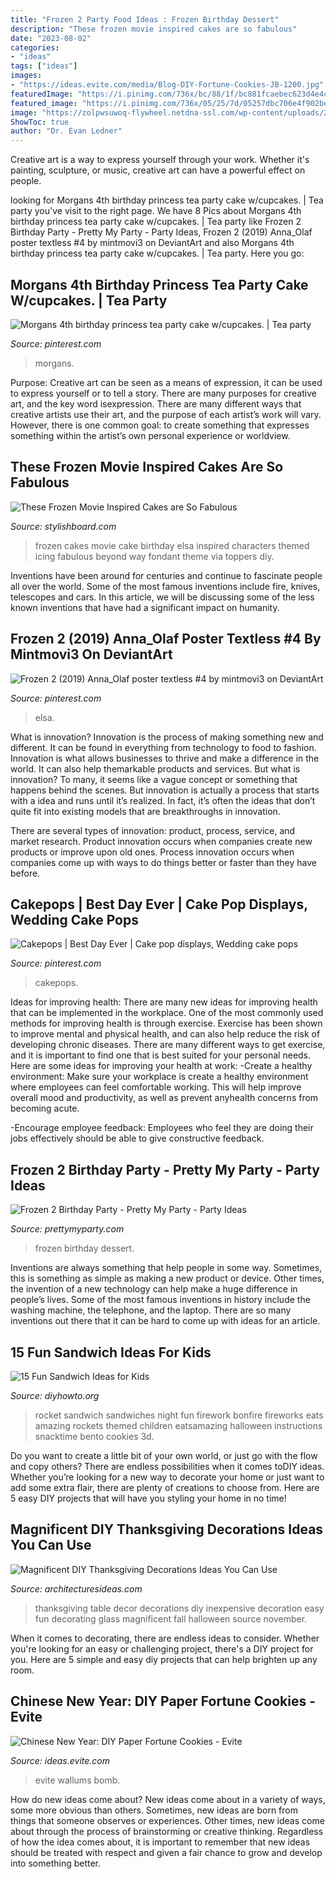 ```yaml
---
title: "Frozen 2 Party Food Ideas : Frozen Birthday Dessert"
description: "These frozen movie inspired cakes are so fabulous"
date: "2023-08-02"
categories:
- "ideas"
tags: ["ideas"]
images:
- "https://ideas.evite.com/media/Blog-DIY-Fortune-Cookies-JB-1200.jpg"
featuredImage: "https://i.pinimg.com/736x/bc/88/1f/bc881fcaebec623d4e4c8409be1c5da4.jpg"
featured_image: "https://i.pinimg.com/736x/05/25/7d/05257dbc706e4f902be09ecb892c4270--birthday-cakes-for-girls-th-birthday.jpg"
image: "https://zolpwsuwoq-flywheel.netdna-ssl.com/wp-content/uploads/2020/02/frozen-party-dessert-pops.jpg"
ShowToc: true
author: "Dr. Evan Ledner"
---
```



Creative art is a way to express yourself through your work. Whether it's painting, sculpture, or music, creative art can have a powerful effect on people.

	

		
looking for Morgans 4th birthday princess tea party cake w/cupcakes. | Tea party you've visit to the right page. We have 8 Pics about Morgans 4th birthday princess tea party cake w/cupcakes. | Tea party like Frozen 2 Birthday Party - Pretty My Party - Party Ideas, Frozen 2 (2019) Anna_Olaf poster textless #4 by mintmovi3 on DeviantArt and also Morgans 4th birthday princess tea party cake w/cupcakes. | Tea party. Here you go:
		
    
## Morgans 4th Birthday Princess Tea Party Cake W/cupcakes. | Tea Party

<img loading=lazy src="https://i.pinimg.com/736x/05/25/7d/05257dbc706e4f902be09ecb892c4270--birthday-cakes-for-girls-th-birthday.jpg" onerror="this.onerror=null;this.src='https://tse1.mm.bing.net/th?id=OIP.o-TfgrNi50Q63k-4NsEhpwHaJ3&amp;pid=15.1';" alt="Morgans 4th birthday princess tea party cake w/cupcakes. | Tea party">

_Source: pinterest.com_

>morgans. 

	

Purpose:
Creative art can be seen as a means of expression, it can be used to express yourself or to tell a story. There are many purposes for creative art, and the key word isexpression. There are many different ways that creative artists use their art, and the purpose of each artist’s work will vary. However, there is one common goal: to create something that expresses something within the artist’s own personal experience or worldview.

    
## These Frozen Movie Inspired Cakes Are So Fabulous

<img loading=lazy src="http://www.stylishboard.com/wp-content/uploads/2014/06/227.jpg" onerror="this.onerror=null;this.src='https://tse1.mm.bing.net/th?id=OIP.PL0kM6i3790zjadU4lo2XQHaKl&amp;pid=15.1';" alt="These Frozen Movie Inspired Cakes are So Fabulous">

_Source: stylishboard.com_

>frozen cakes movie cake birthday elsa inspired characters themed icing fabulous beyond way fondant theme via toppers diy. 

	

Inventions have been around for centuries and continue to fascinate people all over the world. Some of the most famous inventions include fire, knives, telescopes and cars. In this article, we will be discussing some of the less known inventions that have had a significant impact on humanity.

    
## Frozen 2 (2019) Anna_Olaf Poster Textless #4 By Mintmovi3 On DeviantArt

<img loading=lazy src="https://i.pinimg.com/736x/bc/88/1f/bc881fcaebec623d4e4c8409be1c5da4.jpg" onerror="this.onerror=null;this.src='https://tse1.mm.bing.net/th?id=OIP.ysQv2kgWKDqqZ3uu_QksYQHaJ3&amp;pid=15.1';" alt="Frozen 2 (2019) Anna_Olaf poster textless #4 by mintmovi3 on DeviantArt">

_Source: pinterest.com_

>elsa. 

	

What is innovation?
Innovation is the process of making something new and different. It can be found in everything from technology to food to fashion. Innovation is what allows businesses to thrive and make a difference in the world. It can also help themarkable products and services.
But what is innovation? To many, it seems like a vague concept or something that happens behind the scenes. But innovation is actually a process that starts with a idea and runs until it’s realized. In fact, it’s often the ideas that don’t quite fit into existing models that are breakthroughs in innovation.

There are several types of innovation: product, process, service, and market research. Product innovation occurs when companies create new products or improve upon old ones. Process innovation occurs when companies come up with ways to do things better or faster than they have before.

    
## Cakepops | Best Day Ever | Cake Pop Displays, Wedding Cake Pops

<img loading=lazy src="https://i.pinimg.com/736x/01/68/de/0168de8afe9bcbe00ab7d5185baba013--cake-pop-displays-weddingideas.jpg" onerror="this.onerror=null;this.src='https://tse3.mm.bing.net/th?id=OIP.KWQQ_tSVpfYQKggRshqrxgDIEs&amp;pid=15.1';" alt="Cakepops | Best Day Ever | Cake pop displays, Wedding cake pops">

_Source: pinterest.com_

>cakepops. 

	

Ideas for improving health:
There are many new ideas for improving health that can be implemented in the workplace. One of the most commonly used methods for improving health is through exercise. Exercise has been shown to improve mental and physical health, and can also help reduce the risk of developing chronic diseases. There are many different ways to get exercise, and it is important to find one that is best suited for your personal needs. Here are some ideas for improving your health at work: 
-Create a healthy environment: Make sure your workplace is create a healthy environment where employees can feel comfortable working. This will help improve overall mood and productivity, as well as prevent anyhealth concerns from becoming acute. 

-Encourage employee feedback: Employees who feel they are doing their jobs effectively should be able to give constructive feedback.

    
## Frozen 2 Birthday Party - Pretty My Party - Party Ideas

<img loading=lazy src="https://zolpwsuwoq-flywheel.netdna-ssl.com/wp-content/uploads/2020/02/frozen-party-dessert-pops.jpg" onerror="this.onerror=null;this.src='https://tse1.mm.bing.net/th?id=OIP.fUeKO1K0Wwog31d1eAm_GQHaLF&amp;pid=15.1';" alt="Frozen 2 Birthday Party - Pretty My Party - Party Ideas">

_Source: prettymyparty.com_

>frozen birthday dessert. 

	

Inventions are always something that help people in some way. Sometimes, this is something as simple as making a new product or device. Other times, the invention of a new technology can help make a huge difference in people’s lives. Some of the most famous inventions in history include the washing machine, the telephone, and the laptop. There are so many inventions out there that it can be hard to come up with ideas for an article.

    
## 15 Fun Sandwich Ideas For Kids

<img loading=lazy src="http://www.diyhowto.org/wp-content/uploads/2016/03/DIY-3D-Rocket-Sandwich-15-Fun-Sandwich-Ideas-for-Kids-DIYHowto.jpg" onerror="this.onerror=null;this.src='https://tse3.mm.bing.net/th?id=OIP.LUILl2Tvr09ZfKVxXYiNSwHaLJ&amp;pid=15.1';" alt="15 Fun Sandwich Ideas for Kids">

_Source: diyhowto.org_

>rocket sandwich sandwiches night fun firework bonfire fireworks eats amazing rockets themed children eatsamazing halloween instructions snacktime bento cookies 3d. 

	

Do you want to create a little bit of your own world, or just go with the flow and copy others? There are endless possibilities when it comes toDIY ideas. Whether you’re looking for a new way to decorate your home or just want to add some extra flair, there are plenty of creations to choose from. Here are 5 easy DIY projects that will have you styling your home in no time!

    
## Magnificent DIY Thanksgiving Decorations Ideas You Can Use

<img loading=lazy src="http://architecturesideas.com/wp-content/uploads/2017/10/DIY-Thanksgiving-Decorations-5.jpg" onerror="this.onerror=null;this.src='https://tse1.mm.bing.net/th?id=OIP.cPwCyoL6VgsHSgnVl6ji8AHaEu&amp;pid=15.1';" alt="Magnificent DIY Thanksgiving Decorations Ideas You Can Use">

_Source: architecturesideas.com_

>thanksgiving table decor decorations diy inexpensive decoration easy fun decorating glass magnificent fall halloween source november. 

	

When it comes to decorating, there are endless ideas to consider. Whether you're looking for an easy or challenging project, there's a DIY project for you. Here are 5 simple and easy diy projects that can help brighten up any room.

    
## Chinese New Year: DIY Paper Fortune Cookies - Evite

<img loading=lazy src="https://ideas.evite.com/media/Blog-DIY-Fortune-Cookies-JB-1200.jpg" onerror="this.onerror=null;this.src='https://tse2.mm.bing.net/th?id=OIP.zVqJt1j8bOXhxEEWV7CB1AHaKF&amp;pid=15.1';" alt="Chinese New Year: DIY Paper Fortune Cookies - Evite">

_Source: ideas.evite.com_

>evite wallums bomb. 

	

How do new ideas come about?
New ideas come about in a variety of ways, some more obvious than others. Sometimes, new ideas are born from things that someone observes or experiences. Other times, new ideas come about through the process of brainstorming or creative thinking. Regardless of how the idea comes about, it is important to remember that new ideas should be treated with respect and given a fair chance to grow and develop into something better.

